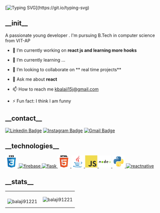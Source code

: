 [![Typing SVG](https://readme-typing-svg.demolab.com?font=Fira+Code&weight=500&pause=1000&color=F718BE&width=600&height=60&lines=Hi%2C+there%F0%9F%91%8B+Balaji+here!)](https://git.io/typing-svg)


## \_\_init__

A passionate young developer . I'm pursuing B.Tech in computer science from VIT-AP


- 🔭 I’m currently working on **react js and learning more hooks**

- 🌱 I’m currently learning ...

- 👯 I’m looking to collaborate on **  real time projects**

- 💬 Ask me about **react**
- 📫 How to reach me kbalaji15j@gmail.com
- ⚡ Fun fact: I think I am funny

## \_\_contact__
[![Linkedin Badge](https://img.shields.io/badge/-KelavathBalajiNaik-blue?style=flat-square&logo=Linkedin&logoColor=white&link=https://www.linkedin.com/in/kelavath-balaji-naik-9952761a7/)](https://www.linkedin.com/in/kelavath-balaji-naik-9952761a7/)
[![Instagram Badge](https://img.shields.io/badge/-sleepyfellow91221-purple?style=flat-square&logo=instagram&logoColor=white&link=https://www.instagram.com/sleepy_fellow_91221//)](https://www.instagram.com/sleepy_fellow_91221/)
[![Gmail Badge](https://img.shields.io/badge/-kbalaji15j@gmail.com-c14438?style=flat-square&logo=Gmail&logoColor=white&link=mailto:kbalaji15j@gmail.com)](mailto:kbalaji15j@gmail.com)

## \_\_technologies__

<p align="left"> <a href="https://www.w3schools.com/css/" target="_blank" rel="noreferrer"> <img src="https://raw.githubusercontent.com/devicons/devicon/master/icons/css3/css3-original-wordmark.svg" alt="css3" width="40" height="40"/> </a> <a href="https://firebase.google.com/" target="_blank" rel="noreferrer"> <img src="https://www.vectorlogo.zone/logos/firebase/firebase-icon.svg" alt="firebase" width="40" height="40"/> </a> <a href="https://flask.palletsprojects.com/" target="_blank" rel="noreferrer"> <img src="https://www.vectorlogo.zone/logos/pocoo_flask/pocoo_flask-icon.svg" alt="flask" width="40" height="40"/> </a> <a href="https://www.w3.org/html/" target="_blank" rel="noreferrer"> <img src="https://raw.githubusercontent.com/devicons/devicon/master/icons/html5/html5-original-wordmark.svg" alt="html5" width="40" height="40"/> </a> <a href="https://www.java.com" target="_blank" rel="noreferrer"> <img src="https://raw.githubusercontent.com/devicons/devicon/master/icons/java/java-original.svg" alt="java" width="40" height="40"/> </a> <a href="https://developer.mozilla.org/en-US/docs/Web/JavaScript" target="_blank" rel="noreferrer"> <img src="https://raw.githubusercontent.com/devicons/devicon/master/icons/javascript/javascript-original.svg" alt="javascript" width="40" height="40"/> </a> <a href="https://nodejs.org" target="_blank" rel="noreferrer"> <img src="https://raw.githubusercontent.com/devicons/devicon/master/icons/nodejs/nodejs-original-wordmark.svg" alt="nodejs" width="40" height="40"/> </a> <a href="https://www.python.org" target="_blank" rel="noreferrer"> <img src="https://raw.githubusercontent.com/devicons/devicon/master/icons/python/python-original.svg" alt="python" width="40" height="40"/> </a> <a href="https://reactnative.dev/" target="_blank" rel="noreferrer"> <img src="https://reactnative.dev/img/header_logo.svg" alt="reactnative" width="40" height="40"/> </a> </p>

## \_\_stats__

<table>
  <tr>
   <td><p><img align="left" src="https://github-readme-stats.vercel.app/api/top-langs?username=balaji91221&show_icons=true&locale=en&layout=compact" alt="balaji91221" /></p></td>
    <td><p>&nbsp;<img align="center" src="https://github-readme-stats.vercel.app/api?username=balaji91221&show_icons=true&locale=en" alt="balaji91221" /></p></td>
   </tr>
</table>

